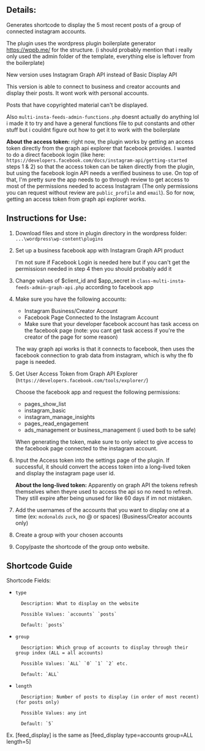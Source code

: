 ## Details:
Generates shortcode to display the 5 most recent posts of a group of connected instagram accounts.

The plugin uses the wordpress plugin boilerplate generator https://wppb.me/ for the structure. (i should probably mention that i really only used the admin folder of the template, everything else is leftover from the boilerplate)

New version uses Instagram Graph API instead of Basic Display API

This version is able to connect to business and creator accounts and display their posts. It wont work with personal accounts.

Posts that have copyrighted material can't be displayed.

Also `multi-insta-feeds-admin-functions.php` doesnt actually do anything lol i made it to try and have a general functions file to put constants and other stuff but i couldnt figure out how to get it to work with the boilerplate


**About the access token:** right now, the plugin works by getting an access token directly from the graph api explorer that facebook provides. I wanted to do a direct facebook login (like here: `https://developers.facebook.com/docs/instagram-api/getting-started` steps 1 & 2) so that the access token can be taken directly from the plugin, but using the facebook login API needs a verified business to use. On top of that, I'm pretty sure the app needs to go through review to get access to most of the permissions needed to access Instagram (The only permissions you can request without review are `public_profile` and `email`). So for now, getting an access token from graph api explorer works.

 
## Instructions for Use:
1. Download files and store in plugin directory in the wordpress folder: `...\wordpress\wp-content\plugins`

2. Set up a business facebook app with Instagram Graph API product

   I'm not sure if Facebook Login is needed here but if you can't get the permissiosn needed in step 4 then you should probably add it

4. Change values of $client_id and $app_secret in `class-multi-insta-feeds-admin-graph-api.php` according to facebook app

3. Make sure you have the following accounts:
    
    - Instagram Business/Creator Account
    - Facebook Page Connected to the Instagram Account
    - Make sure that your developer facebook account has task access on the facebook page (note: you cant get task access if you're the creator of the page for some reason)

    The way graph api works is that it connects to facebook, then uses the facebook connection to grab data from instagram, which is why the fb page is needed.

4. Get User Access Token from Graph API Explorer (`https://developers.facebook.com/tools/explorer/`)

   Choose the facebook app and request the following permissions:
    - pages_show_list
    - instagram_basic
    - instagram_manage_insights
    - pages_read_engagement
    - ads_management or business_management (i used both to be safe)

    When generating the token, make sure to only select to give access to the facebook page connected to the instagram account.

6. Input the Access token into the settings page of the plugin. If successful, it should convert the access token into a long-lived token and display the instagram page user id.

   **About the long-lived token:** Apparently on graph API the tokens refresh themselves when theyre used to access the api so no need to refresh. They still expire after being unused for like 60 days if im not mistaken.

8. Add the usernames of the accounts that you want to display one at a time (ex: `mcdonalds` `zuck`, no @ or spaces) (Business/Creator accounts only)

9. Create a group with your chosen accounts

10. Copy/paste the shortcode of the group onto website.

## Shortcode Guide

Shortcode Fields:

- `type`
  
        Description: What to display on the website
  
        Possible Values: `accounts` `posts`
  
        Default: `posts`
  
- `group`
  
        Description: Which group of accounts to display through their group index (ALL = all accounts)
  
        Possible Values: `ALL` `0` `1` `2` etc.
  
        Default: `ALL`
  
- `length` 

        Description: Number of posts to display (in order of most recent) (for posts only)
  
        Possible Values: any int
  
        Default: `5`
Ex. 
[feed_display] is the same as [feed_display type=accounts group=ALL length=5]
